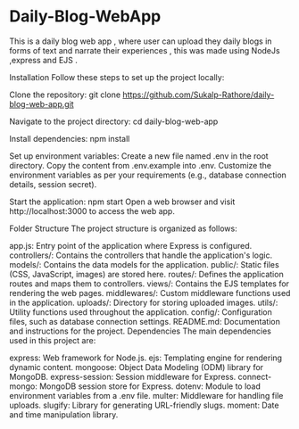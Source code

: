 # Daily-Blog-WebApp
This is a daily blog web app , where user can upload they daily blogs in forms of text and narrate their experiences , this was made using NodeJs ,express and EJS . 

Installation
Follow these steps to set up the project locally:

Clone the repository:
git clone https://github.com/Sukalp-Rathore/daily-blog-web-app.git

Navigate to the project directory:
cd daily-blog-web-app

Install dependencies:
npm install

Set up environment variables:
Create a new file named .env in the root directory.
Copy the content from .env.example into .env.
Customize the environment variables as per your requirements (e.g., database connection details, session secret).

Start the application:
npm start
Open a web browser and visit http://localhost:3000 to access the web app.

Folder Structure
The project structure is organized as follows:

app.js: Entry point of the application where Express is configured.
controllers/: Contains the controllers that handle the application's logic.
models/: Contains the data models for the application.
public/: Static files (CSS, JavaScript, images) are stored here.
routes/: Defines the application routes and maps them to controllers.
views/: Contains the EJS templates for rendering the web pages.
middlewares/: Custom middleware functions used in the application.
uploads/: Directory for storing uploaded images.
utils/: Utility functions used throughout the application.
config/: Configuration files, such as database connection settings.
README.md: Documentation and instructions for the project.
Dependencies
The main dependencies used in this project are:

express: Web framework for Node.js.
ejs: Templating engine for rendering dynamic content.
mongoose: Object Data Modeling (ODM) library for MongoDB.
express-session: Session middleware for Express.
connect-mongo: MongoDB session store for Express.
dotenv: Module to load environment variables from a .env file.
multer: Middleware for handling file uploads.
slugify: Library for generating URL-friendly slugs.
moment: Date and time manipulation library.
